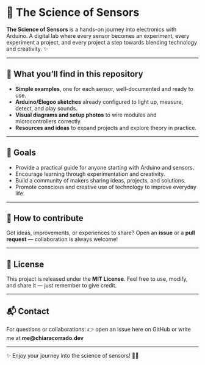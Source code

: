 # 🌱 The Science of Sensors

**The Science of Sensors** is a hands-on journey into electronics with Arduino.
A digital lab where every sensor becomes an experiment, every experiment a project, and every project a step towards blending technology and creativity. ✨

---

## 🔧 What you’ll find in this repository

* **Simple examples**, one for each sensor, well-documented and ready to use.
* **Arduino/Elegoo sketches** already configured to light up, measure, detect, and play sounds.
* **Visual diagrams and setup photos** to wire modules and microcontrollers correctly.
* **Resources and ideas** to expand projects and explore theory in practice.

---

## 🎯 Goals

* Provide a practical guide for anyone starting with Arduino and sensors.
* Encourage learning through experimentation and creativity.
* Build a community of makers sharing ideas, projects, and solutions.
* Promote conscious and creative use of technology to improve everyday life.

---

## 🤝 How to contribute

Got ideas, improvements, or experiences to share?
Open an **issue** or a **pull request** — collaboration is always welcome!

---

## 📜 License

This project is released under the **MIT License**.
Feel free to use, modify, and share it — just remember to give credit.

---

## 📬 Contact

For questions or collaborations:
👉 open an issue here on GitHub or write me at **me&#64;chiaracorrado&#46;dev**

---

✨ Enjoy your journey into the science of sensors! 🚀🔧
